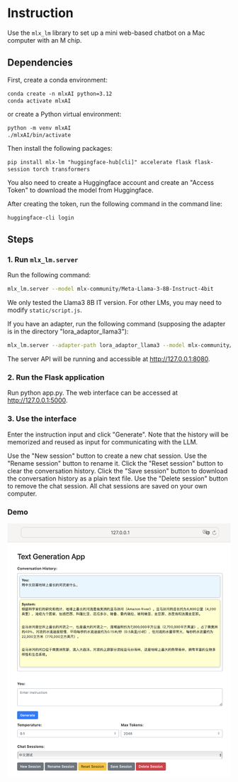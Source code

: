 # Instruction

Use the `mlx_lm` library to set up a mini web-based chatbot on a Mac
computer with an M chip.

## Dependencies

First, create a conda environment:

```
conda create -n mlxAI python=3.12
conda activate mlxAI
```

or create a Python virtual environment:

```
python -m venv mlxAI
./mlxAI/bin/activate
```

Then install the following packages:

```
pip install mlx-lm "huggingface-hub[cli]" accelerate flask flask-session torch transformers
```

You also need to create a Huggingface account and create an "Access
Token" to download the model from Huggingface.

After creating the token, run the following command in the command
line:

```
huggingface-cli login
```

## Steps

### 1. Run `mlx_lm.server` 

Run the following command:

```bash
mlx_lm.server --model mlx-community/Meta-Llama-3-8B-Instruct-4bit

```

We only tested the Llama3 8B IT version. For other LMs, you may need
to modify `static/script.js`.

If you have an adapter, run the following command (supposing the
adapter is in the directory "lora_adaptor_llama3"):

```bash
mlx_lm.server --adapter-path lora_adaptor_llama3 --model mlx-community/Meta-Llama-3-8B-Instruct-4bit
```

The server API will be running and accessible at
http://127.0.0.1:8080.

### 2. Run the Flask application

Run python app.py. The web interface can be accessed at
http://127.0.0.1:5000.


### 3. Use the interface

Enter the instruction input and click "Generate". Note that the
history will be memorized and reused as input for communicating with
the LLM.

Use the "New session" button to create a new chat session. Use the
"Rename session" button to rename it. Click the "Reset session" button
to clear the conversation history. Click the "Save session" button to
download the conversation history as a plain text file. Use the
"Delete session" button to remove the chat session. All chat sessions
are saved on your own computer.

### Demo

![Demo screenshot](./demo.png?raw=true "Demo site")
